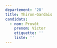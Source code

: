 ```yaml
---
departement: '28'
title: Thiron-Gardais
candidats:
  - nom: Provôt
    prenom: Victor
    etiquette: ''
    liste: ''
---
```

